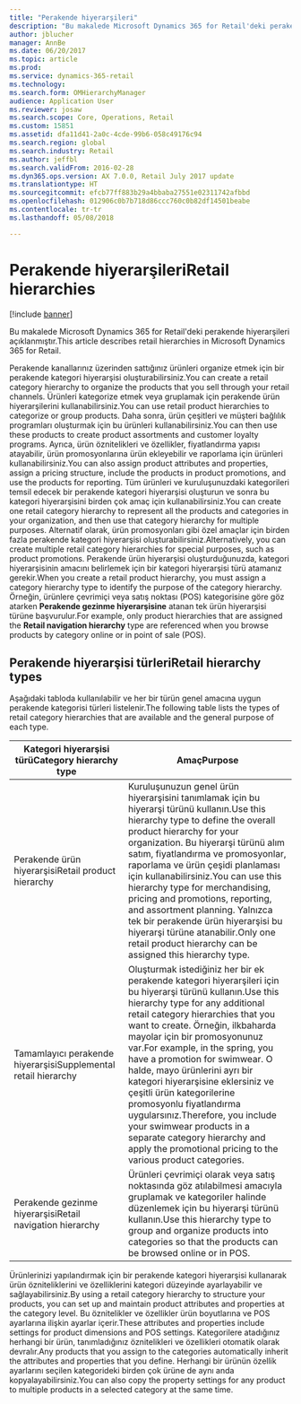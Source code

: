 ```yaml
---
title: "Perakende hiyerarşileri"
description: "Bu makalede Microsoft Dynamics 365 for Retail'deki perakende hiyerarşileri açıklanmıştır."
author: jblucher
manager: AnnBe
ms.date: 06/20/2017
ms.topic: article
ms.prod: 
ms.service: dynamics-365-retail
ms.technology: 
ms.search.form: OMHierarchyManager
audience: Application User
ms.reviewer: josaw
ms.search.scope: Core, Operations, Retail
ms.custom: 15851
ms.assetid: dfa11d41-2a0c-4cde-99b6-058c49176c94
ms.search.region: global
ms.search.industry: Retail
ms.author: jeffbl
ms.search.validFrom: 2016-02-28
ms.dyn365.ops.version: AX 7.0.0, Retail July 2017 update
ms.translationtype: HT
ms.sourcegitcommit: efcb77ff883b29a4bbaba27551e02311742afbbd
ms.openlocfilehash: 012906c0b7b718d86ccc760c0b82df14501beabe
ms.contentlocale: tr-tr
ms.lasthandoff: 05/08/2018

---
```


# <a name="retail-hierarchies"></a><span data-ttu-id="5ad19-103">Perakende hiyerarşileri</span><span class="sxs-lookup"><span data-stu-id="5ad19-103">Retail hierarchies</span></span>

[!include [banner](includes/banner.md)]

<span data-ttu-id="5ad19-104">Bu makalede Microsoft Dynamics 365 for Retail'deki perakende hiyerarşileri açıklanmıştır.</span><span class="sxs-lookup"><span data-stu-id="5ad19-104">This article describes retail hierarchies in Microsoft Dynamics 365 for Retail.</span></span>

<span data-ttu-id="5ad19-105">Perakende kanallarınız üzerinden sattığınız ürünleri organize etmek için bir perakende kategori hiyerarşisi oluşturabilirsiniz.</span><span class="sxs-lookup"><span data-stu-id="5ad19-105">You can create a retail category hierarchy to organize the products that you sell through your retail channels.</span></span> <span data-ttu-id="5ad19-106">Ürünleri kategorize etmek veya gruplamak için perakende ürün hiyerarşilerini kullanabilirsiniz.</span><span class="sxs-lookup"><span data-stu-id="5ad19-106">You can use retail product hierarchies to categorize or group products.</span></span> <span data-ttu-id="5ad19-107">Daha sonra, ürün çeşitleri ve müşteri bağlılık programları oluşturmak için bu ürünleri kullanabilirsiniz.</span><span class="sxs-lookup"><span data-stu-id="5ad19-107">You can then use these products to create product assortments and customer loyalty programs.</span></span> <span data-ttu-id="5ad19-108">Ayrıca, ürün öznitelikleri ve özellikler, fiyatlandırma yapısı atayabilir, ürün promosyonlarına ürün ekleyebilir ve raporlama için ürünleri kullanabilirsiniz.</span><span class="sxs-lookup"><span data-stu-id="5ad19-108">You can also assign product attributes and properties, assign a pricing structure, include the products in product promotions, and use the products for reporting.</span></span> <span data-ttu-id="5ad19-109">Tüm ürünleri ve kuruluşunuzdaki kategorileri temsil edecek bir perakende kategori hiyerarşisi oluşturun ve sonra bu kategori hiyerarşisini birden çok amaç için kullanabilirsiniz.</span><span class="sxs-lookup"><span data-stu-id="5ad19-109">You can create one retail category hierarchy to represent all the products and categories in your organization, and then use that category hierarchy for multiple purposes.</span></span> <span data-ttu-id="5ad19-110">Alternatif olarak, ürün promosyonları gibi özel amaçlar için birden fazla perakende kategori hiyerarşisi oluşturabilirsiniz.</span><span class="sxs-lookup"><span data-stu-id="5ad19-110">Alternatively, you can create multiple retail category hierarchies for special purposes, such as product promotions.</span></span> <span data-ttu-id="5ad19-111">Perakende ürün hiyerarşisi oluşturduğunuzda, kategori hiyerarşisinin amacını belirlemek için bir kategori hiyerarşisi türü atamanız gerekir.</span><span class="sxs-lookup"><span data-stu-id="5ad19-111">When you create a retail product hierarchy, you must assign a category hierarchy type to identify the purpose of the category hierarchy.</span></span> <span data-ttu-id="5ad19-112">Örneğin, ürünlere çevrimiçi veya satış noktası (POS) kategorisine göre göz atarken **Perakende gezinme hiyerarşisine** atanan tek ürün hiyerarşisi türüne başvurulur.</span><span class="sxs-lookup"><span data-stu-id="5ad19-112">For example, only product hierarchies that are assigned the **Retail navigation hierarchy** type are referenced when you browse products by category online or in point of sale (POS).</span></span>

## <a name="retail-hierarchy-types"></a><span data-ttu-id="5ad19-113">Perakende hiyerarşisi türleri</span><span class="sxs-lookup"><span data-stu-id="5ad19-113">Retail hierarchy types</span></span>
<span data-ttu-id="5ad19-114">Aşağıdaki tabloda kullanılabilir ve her bir türün genel amacına uygun perakende kategorisi türleri listelenir.</span><span class="sxs-lookup"><span data-stu-id="5ad19-114">The following table lists the types of retail category hierarchies that are available and the general purpose of each type.</span></span>

| <span data-ttu-id="5ad19-115">Kategori hiyerarşisi türü</span><span class="sxs-lookup"><span data-stu-id="5ad19-115">Category hierarchy type</span></span>       | <span data-ttu-id="5ad19-116">Amaç</span><span class="sxs-lookup"><span data-stu-id="5ad19-116">Purpose</span></span>                                                                                                                                                                                                                                                                                                            |
|-------------------------------|--------------------------------------------------------------------------------------------------------------------------------------------------------------------------------------------------------------------------------------------------------------------------------------------------------------------|
| <span data-ttu-id="5ad19-117">Perakende ürün hiyerarşisi</span><span class="sxs-lookup"><span data-stu-id="5ad19-117">Retail product hierarchy</span></span>      | <span data-ttu-id="5ad19-118">Kuruluşunuzun genel ürün hiyerarşisini tanımlamak için bu hiyerarşi türünü kullanın.</span><span class="sxs-lookup"><span data-stu-id="5ad19-118">Use this hierarchy type to define the overall product hierarchy for your organization.</span></span> <span data-ttu-id="5ad19-119">Bu hiyerarşi türünü alım satım, fiyatlandırma ve promosyonlar, raporlama ve ürün çeşidi planlaması için kullanabilirsiniz.</span><span class="sxs-lookup"><span data-stu-id="5ad19-119">You can use this hierarchy type for merchandising, pricing and promotions, reporting, and assortment planning.</span></span> <span data-ttu-id="5ad19-120">Yalnızca tek bir perakende ürün hiyerarşisi bu hiyerarşi türüne atanabilir.</span><span class="sxs-lookup"><span data-stu-id="5ad19-120">Only one retail product hierarchy can be assigned this hierarchy type.</span></span>                                       |
| <span data-ttu-id="5ad19-121">Tamamlayıcı perakende hiyerarşisi</span><span class="sxs-lookup"><span data-stu-id="5ad19-121">Supplemental retail hierarchy</span></span> | <span data-ttu-id="5ad19-122">Oluşturmak istediğiniz her bir ek perakende kategori hiyerarşileri için bu hiyerarşi türünü kullanın.</span><span class="sxs-lookup"><span data-stu-id="5ad19-122">Use this hierarchy type for any additional retail category hierarchies that you want to create.</span></span> <span data-ttu-id="5ad19-123">Örneğin, ilkbaharda mayolar için bir promosyonunuz var.</span><span class="sxs-lookup"><span data-stu-id="5ad19-123">For example, in the spring, you have a promotion for swimwear.</span></span> <span data-ttu-id="5ad19-124">O halde, mayo ürünlerini ayrı bir kategori hiyerarşisine eklersiniz ve çeşitli ürün kategorilerine promosyonlu fiyatlandırma uygularsınız.</span><span class="sxs-lookup"><span data-stu-id="5ad19-124">Therefore, you include your swimwear products in a separate category hierarchy and apply the promotional pricing to the various product categories.</span></span> |
| <span data-ttu-id="5ad19-125">Perakende gezinme hiyerarşisi</span><span class="sxs-lookup"><span data-stu-id="5ad19-125">Retail navigation hierarchy</span></span>   | <span data-ttu-id="5ad19-126">Ürünleri çevrimiçi olarak veya satış noktasında göz atılabilmesi amacıyla gruplamak ve kategoriler halinde düzenlemek için bu hiyerarşi türünü kullanın.</span><span class="sxs-lookup"><span data-stu-id="5ad19-126">Use this hierarchy type to group and organize products into categories so that the products can be browsed online or in POS.</span></span>                                                                                                                                                                                       |

<span data-ttu-id="5ad19-127">Ürünlerinizi yapılandırmak için bir perakende kategori hiyerarşisi kullanarak ürün özniteliklerini ve özelliklerini kategori düzeyinde ayarlayabilir ve sağlayabilirsiniz.</span><span class="sxs-lookup"><span data-stu-id="5ad19-127">By using a retail category hierarchy to structure your products, you can set up and maintain product attributes and properties at the category level.</span></span> <span data-ttu-id="5ad19-128">Bu öznitelikler ve özellikler ürün boyutlarına ve POS ayarlarına ilişkin ayarlar içerir.</span><span class="sxs-lookup"><span data-stu-id="5ad19-128">These attributes and properties include settings for product dimensions and POS settings.</span></span> <span data-ttu-id="5ad19-129">Kategorilere atadığınız herhangi bir ürün, tanımladığınız öznitelikleri ve özellikleri otomatik olarak devralır.</span><span class="sxs-lookup"><span data-stu-id="5ad19-129">Any products that you assign to the categories automatically inherit the attributes and properties that you define.</span></span> <span data-ttu-id="5ad19-130">Herhangi bir ürünün özellik ayarlarını seçilen kategorideki birden çok ürüne de aynı anda kopyalayabilirsiniz.</span><span class="sxs-lookup"><span data-stu-id="5ad19-130">You can also copy the property settings for any product to multiple products in a selected category at the same time.</span></span>




